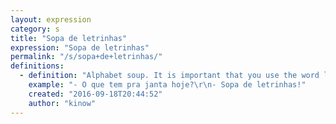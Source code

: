 ```yaml
---
layout: expression
category: s
title: "Sopa de letrinhas"
expression: "Sopa de letrinhas"
permalink: "/s/sopa+de+letrinhas/"
definitions:
  - definition: "Alphabet soup. It is important that you use the word letras (plural of letra, or a letter, a character) in the diminutive. That's the normal way to say it."
    example: "- O que tem pra janta hoje?\r\n- Sopa de letrinhas!"
    created: "2016-09-18T20:44:52"
    author: "kinow"
---
```

